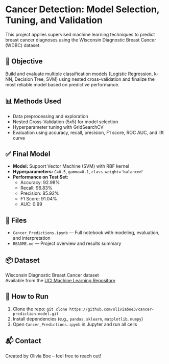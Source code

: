 # Cancer Detection: Model Selection, Tuning, and Validation

This project applies supervised machine learning techniques to predict breast cancer diagnoses using the Wisconsin Diagnostic Breast Cancer (WDBC) dataset.

## 🧪 Objective
Build and evaluate multiple classification models (Logistic Regression, k-NN, Decision Tree, SVM) using nested cross-validation and finalize the most reliable model based on predictive performance.

## 📊 Methods Used
- Data preprocessing and exploration
- Nested Cross-Validation (5x5) for model selection
- Hyperparameter tuning with GridSearchCV
- Evaluation using accuracy, recall, precision, F1 score, ROC AUC, and lift curve

## ✅ Final Model
- **Model:** Support Vector Machine (SVM) with RBF kernel
- **Hyperparameters:** `C=0.5`, `gamma=0.1`, `class_weight='balanced'`
- **Performance on Test Set:**
  - Accuracy: 92.98%
  - Recall: 96.83%
  - Precision: 85.92%
  - F1 Score: 91.04%
  - AUC: 0.99

## 📁 Files
- `Cancer_Predictions.ipynb` — Full notebook with modeling, evaluation, and interpretation
- `README.md` — Project overview and results summary

## 📦 Dataset
Wisconsin Diagnostic Breast Cancer dataset  
Available from the [UCI Machine Learning Repository](https://archive.ics.uci.edu/ml/datasets/Breast+Cancer+Wisconsin+%28Diagnostic%29)

## 🚀 How to Run
1. Clone the repo: `git clone https://github.com/oliviaboe3/cancer-prediction-model.git`
2. Install dependencies (e.g., `pandas`, `sklearn`, `matplotlib`, `numpy`)
3. Open `Cancer_Predictions.ipynb` in Jupyter and run all cells

## 📬 Contact
Created by Olivia Boe – feel free to reach out!
